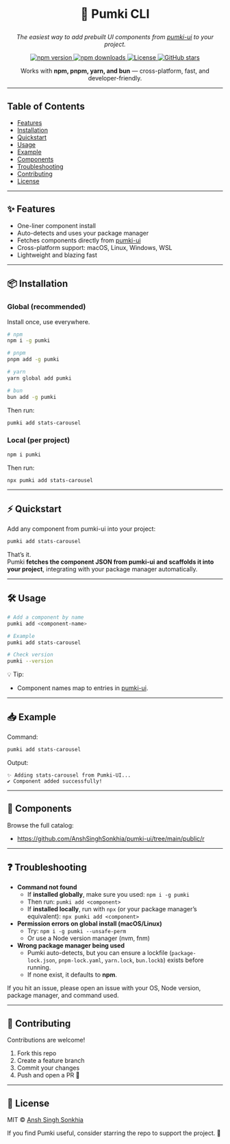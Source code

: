 # <p align="center">🌸 Pumki CLI</p>
<p align="center"><em>The easiest way to add prebuilt UI components from <a href="https://github.com/AnshSinghSonkhia/pumki-ui">pumki-ui</a> to your project.</em></p>

<p align="center">
  <a href="https://www.npmjs.com/package/pumki">
    <img src="https://img.shields.io/npm/v/pumki?color=blue&label=npm%20version" alt="npm version">
  </a>
  <a href="https://www.npmjs.com/package/pumki">
    <img src="https://img.shields.io/npm/dt/pumki?color=brightgreen&label=downloads" alt="npm downloads">
  </a>
  <a href="https://github.com/AnshSinghSonkhia/pumki-cli/blob/main/LICENSE">
    <img src="https://img.shields.io/badge/License-MIT-yellow.svg" alt="License">
  </a>
  <a href="https://github.com/AnshSinghSonkhia/pumki-cli/stargazers">
    <img src="https://img.shields.io/github/stars/AnshSinghSonkhia/pumki-cli?style=social" alt="GitHub stars">
  </a>
</p>

<p align="center">
  Works with <strong>npm, pnpm, yarn, and bun</strong> — cross-platform, fast, and developer-friendly.
</p>

---

## Table of Contents
- [Features](#-features)
- [Installation](#-installation)
- [Quickstart](#-quickstart)
- [Usage](#-usage)
- [Example](#-example)
- [Components](#-components)
- [Troubleshooting](#-troubleshooting)
- [Contributing](#-contributing)
- [License](#-license)

---

## ✨ Features
- One-liner component install
- Auto-detects and uses your package manager
- Fetches components directly from <a href="https://github.com/AnshSinghSonkhia/pumki-ui">pumki-ui</a>
- Cross-platform support: macOS, Linux, Windows, WSL
- Lightweight and blazing fast

---

## 📦 Installation

### Global (recommended)
Install once, use everywhere.
```sh
# npm
npm i -g pumki

# pnpm
pnpm add -g pumki

# yarn
yarn global add pumki

# bun
bun add -g pumki
```

Then run:
```sh
pumki add stats-carousel
```

### Local (per project)
```sh
npm i pumki
```

Then run:
```sh
npx pumki add stats-carousel
```

---

## ⚡ Quickstart
Add any component from pumki-ui into your project:
```sh
pumki add stats-carousel
```
That’s it.  
Pumki **fetches the component JSON from pumki-ui and scaffolds it into your project**, integrating with your package manager automatically.

---

## 🛠 Usage
```sh
# Add a component by name
pumki add <component-name>

# Example
pumki add stats-carousel

# Check version
pumki --version
```

💡 Tip:
- Component names map to entries in [pumki-ui](https://github.com/AnshSinghSonkhia/pumki-ui/tree/main/public/r).

---

## 📥 Example
Command:
```sh
pumki add stats-carousel
```

Output:
```
✨ Adding stats-carousel from Pumki-UI...
✔ Component added successfully!
```

---

## 🧩 Components
Browse the full catalog:
- https://github.com/AnshSinghSonkhia/pumki-ui/tree/main/public/r

---

## ❓ Troubleshooting
- **Command not found**  
  - If **installed globally**, make sure you used: `npm i -g pumki`  
  - Then run: `pumki add <component>`
  - If **installed locally**, run with `npx` (or your package manager’s equivalent): `npx pumki add <component>`
- **Permission errors on global install (macOS/Linux)**  
  - Try: `npm i -g pumki --unsafe-perm`  
  - Or use a Node version manager (nvm, fnm)
- **Wrong package manager being used**  
  - Pumki auto-detects, but you can ensure a lockfile (`package-lock.json`, `pnpm-lock.yaml`, `yarn.lock`, `bun.lockb`) exists before running.
  - If none exist, it defaults to **npm**.

If you hit an issue, please open an issue with your OS, Node version, package manager, and command used.

---

## 🤝 Contributing
Contributions are welcome!
1. Fork this repo
2. Create a feature branch
3. Commit your changes
4. Push and open a PR 🎉

---

## 📜 License
MIT © [Ansh Singh Sonkhia](https://github.com/AnshSinghSonkhia)

If you find Pumki useful, consider starring the repo to support the project. 🌟